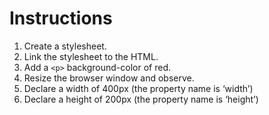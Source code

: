 # Instructions  

1. Create a stylesheet.
2. Link the stylesheet to the HTML.
2. Add a ``<p>`` background-color of red.
3. Resize the browser window and observe.
4. Declare a width of 400px (the property name is ‘width’)
5. Declare a height of 200px (the property name is ‘height’)
